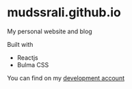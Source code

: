 # mudssrali.github.io

My personal website and blog

Built with

-   Reactjs
-   Bulma CSS

You can find on my [development account](https://github.com/mudassar045)
